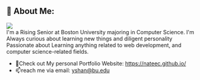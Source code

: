 ## 👋 About Me:
![](https://komarev.com/ghpvc/?username=NateEc)\
I'm a Rising Senior at Boston University majoring in Computer Science. I'm Always curious about learning new things and diligent personality
Passionate about Learning anything related to web development, and computer science-related fields.

- 🌱Check out My personal Portfolio Website: https://nateec.github.io/
- 📫reach me via email: yshan@bu.edu  



